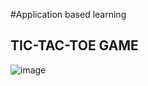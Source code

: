 #Application based learning
## TIC-TAC-TOE GAME

![image](https://user-images.githubusercontent.com/81605230/114263312-59139600-9a02-11eb-8708-47db2f03b7fc.png)
